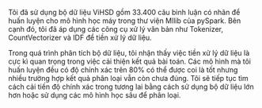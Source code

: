 Tôi đã sử dụng bộ dữ liệu ViHSD gồm 33.400 câu bình luận
có nhãn để huấn luyện cho mô hình học máy trong thư viện Mllib của pySpark. Bên
cạnh đó, tôi đã áp dụng các công cụ xử lý văn bản như Tokenizer, CountVectorizer và
IDF để tiền xử lý dữ liệu. 

Trong quá trình phân tích bộ dữ liệu, tôi nhận thấy việc tiền
xử lý dữ liệu là cực kì quan trọng trong việc cải thiện kết quả bài toán.
Các mô hình mà tôi huấn luyện đều có độ chính xác trên 80% có thể được coi là tốt
nhưng nhiều trường hợp kết quả phân loại vẫn còn chưa đúng. Tôi sẽ tiếp tục tìm cách
cải tiến độ chính xác trong tương lai bằng cách sử dụng bộ dữ liệu lớn hơn hoặc sử
dụng các mô hình học sâu để phân loại.
